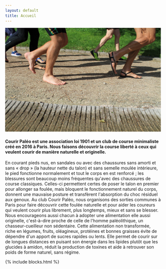 ```yaml
---
layout: default
title: Accueil
---
```


![Courir Paleo](/assets/images/CourirPaleo_Montsouris_pieds_1600px.jpg)

#### Courir Paléo est une association loi 1901 et un club de course minimaliste créé en 2016 à Paris. Nous faisons découvrir la course liberté à ceux qui veulent courir de manière naturelle et originelle.
En courant pieds nus, en sandales ou avec des chaussures sans amorti et sans «&nbsp;drop&nbsp;» (la hauteur nette du talon) et sans semelle moulée intérieure, le pied fonctionne normalement et tout le corps en est renforcé ; les blessures sont beaucoup moins fréquentes qu'avec des chaussures de course classiques. Celles-ci permettent certes de poser le talon en premier pour allonger sa foulée, mais bloquent le fonctionnement naturel du corps, donnent une mauvaise posture et transfèrent l'absorption du choc résiduel aux genoux.
Au club Courir Paléo, nous organisons des sorties communes à Paris pour faire découvrir cette foulée naturelle et pour aider les coureurs qui veulent courir plus librement, plus longtemps, mieux et sans se blesser.
Nous encourageons aussi chacun à adopter une alimentation elle aussi originelle, c'est-à-dire proche de celle de l'homme paléolithique, un chasseur-cueilleur non sédentaire. Cette alimentation non transformée, riche en légumes, fruits, oléagineux, protéines et bonnes graisses évite de dépendre d'un apport de sucres rapides ou lents. Elle permet de courir sur de longues distances en puisant son énergie dans les lipides plutôt que les glucides à amidon, réduit la production de toxines et aide à retrouver son poids de forme naturel, sans régime.


{% include blocks.html %}
